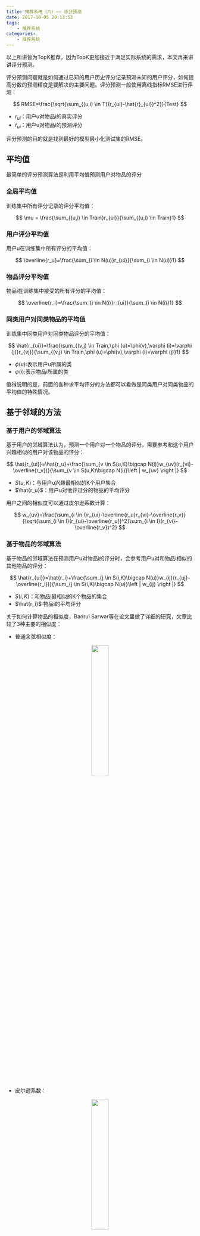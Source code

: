 ```yaml
---
title: 推荐系统（六）—— 评分预测
date: 2017-10-05 20:13:53
tags: 
    - 推荐系统
categories:
    - 推荐系统
---
```


以上所讲皆为TopK推荐，因为TopK更加接近于满足实际系统的需求，本文再来讲讲评分预测。

评分预测问题就是如何通过已知的用户历史评分记录预测未知的用户评分，如何提高分数的预测精度是要解决的主要问题。评分预测一般使用离线指标RMSE进行评测：

$$
RMSE=\frac{\sqrt{\sum_{(u,i) \in T}(r_{ui}-\hat{r}_{ui})^2}}{Test}
$$

- $r_{ui}$：用户u对物品i的真实评分
- $\hat{r}_{ui}$：用户u对物品i的预测评分

评分预测的目的就是找到最好的模型最小化测试集的RMSE。

## 平均值
最简单的评分预测算法是利用平均值预测用户对物品的评分
### 全局平均值
训练集中所有评分记录的评分平均值：

$$
\mu = \frac{\sum_{(u,i) \in Train}r_{ui}}{\sum_{(u,i) \in Train}1}
$$

### 用户评分平均值
用户u在训练集中所有评分的平均值：

$$
\overline{r_u}=\frac{\sum_{i \in N(u)}r_{ui}}{\sum_{i \in N(u)}1}
$$

### 物品评分平均值
物品i在训练集中接受的所有评分的平均值：

$$
\overline{r_i}=\frac{\sum_{i \in N(i)}r_{ui}}{\sum_{i \in N(i)}1}
$$

### 同类用户对同类物品的平均值
训练集中同类用户对同类物品评分的平均值：

$$
\hat{r_{ui}}=\frac{\sum_{(v,j) \in Train,\phi (u)=\phi(v),\varphi (i)=\varphi (j)}r_{vj}}{\sum_{(v,j) \in Train,\phi (u)=\phi(v),\varphi (i)=\varphi (j)}1}
$$

- $\phi (u)$:表示用户u所属的类
- $\varphi (i)$:表示物品i所属的类

值得说明的是，前面的各种求平均评分的方法都可以看做是同类用户对同类物品的平均值的特殊情况。

## 基于邻域的方法
### 基于用户的邻域算法
基于用户的邻域算法认为，预测一个用户对一个物品的评分，需要参考和这个用户兴趣相似的用户对该物品的评分：

$$
\hat{r_{ui}}=\hat{r_u}+\frac{\sum_{v \in S(u,K)\bigcap N(i)}w_{uv}(r_{vi}-\overline{r_v})}{\sum_{v \in S(u,K)\bigcap N(i)}\left | w_{uv} \right |}
$$

- $S(u,K)$：与用户u兴趣最相似的K个用户集合
- $\hat{r_u}$：用户u对他评过分的物品的平均评分

用户之间的相似度可以通过皮尔逊系数计算：

$$
w_{uv}=\frac{\sum_{i \in I}r_{ui}-\overline{r_u}r_{vi}-\overline{r_v}}{\sqrt{\sum_{i \in I}(r_{ui}-\overline{r_u})^2}\sum_{i \in I}(r_{vi}-\overline{r_v})^2}
$$

### 基于物品的邻域算法
基于物品的邻域算法在预测用户u对物品i的评分时，会参考用户u对和物品i相似的其他物品的评分：

$$
\hat{r_{ui}}=\hat{r_i}+\frac{\sum_{j \in S(i,K)\bigcap N(u)}w_{ij}(r_{uj}-\overline{r_i})}{\sum_{j \in S(i,K)\bigcap N(u)}\left | w_{ij} \right |}
$$

- $S(i,K)$：和物品i最相似的K个物品的集合
- $\hat{r_i}$:物品i的平均评分

关于如何计算物品的相似度，Badrul Sarwar等在论文里做了详细的研究，文章比较了3种主要的相似度：

- 普通余弦相似度：

<div align=center>
    <img src="https://likeitea-1257692904.cos.ap-guangzhou.myqcloud.com/liketea_blog/15-23-18.jpg" width="30%" heigh="30%"></img>
</div>

- 皮尔逊系数：

<div align=center>
    <img src="https://likeitea-1257692904.cos.ap-guangzhou.myqcloud.com/liketea_blog/15-23-21.jpg" width="30%" heigh="30%"></img>
</div>

- 被修正的余弦相似度：

<div align=center>
    <img src="https://likeitea-1257692904.cos.ap-guangzhou.myqcloud.com/liketea_blog/15-23-28.jpg" width="30%" heigh="30%"></img>
</div>

Sarwar利用MovieLens最小的数据集对3种相似度进行了对比，并将MAE作为评测指标。实验结果表明利用修正后的余弦相似度进行评分预测可以获得最优的MAE。不过需要说明的是，在一个数据集上的实验并不意味着在其他数据集上也能获得相同的结果。

## 隐语义模型与矩阵分解模型
用户的评分行为可以表示成一个评分矩阵R，其中R[u][i]就是用户u对物品i的评分，但是用户不会对所有物品都评分，所以矩阵中很多元素都是空的，评分预测在某种意义上说就是填空。

### SVD
补全一个矩阵的方法有很多，而我们要找的是一种对矩阵扰动最小的补全方法，一般认为如果补全后矩阵的特征值和补全之前矩阵的特征值相差不大，就算是扰动比较小。

给定m个用户和n个物品，和用户对物品的评分矩阵R，SVD方法的步骤：

1. 补全缺失值：通过简单方式补全，如用全局平均值或用户/物品平均值
2. SVD分解：计算补全后的评分矩阵的奇异值和左右奇异向量

$$
R_f=U_f^TS_fV_f
$$

- $S_f$：取最大的f个奇异值组成的“对角矩阵”

SVD分解是早起推荐系统研究中常用的矩阵分解方法，不过该方法具有以下缺点，因此很难在实际系统中应用：

1. 巨大的空间需求:推荐系统中的评分矩阵是非常稀疏的，一旦补全，评分矩阵会变成一个稠密矩阵，从而使评分矩阵的存储需要非常大的空间，这种空间的需求在实际系统中是不可能接受的。
2. SVD分解计算复杂度很高：特别是在稠密的大规模矩阵上更慢

### LFM
2006年Netflix Prize开始后，Simon Funk在博客上公布了一个算法（称为Funk-SVD），一下子引爆了学术界对矩阵分解类方法的关注。而且，Simon Funk的博客也成为了很多学术论文经常引用的对象。Simon Funk提出的矩阵分解方法后来被Netflix Prize的冠军Koren称为Latent Factor Model（简称为LFM）。

LFM在之前介绍过，从矩阵分解的角度说，如果将评分矩阵分解为两个低维矩阵相乘：

$$
R = P^TQ
$$

- $R$：m×n，R[u][i]表示用户u对物品i的评分
- $P$：k×m，P[k][u]表示用户u对隐类k的兴趣度
- $Q$：k×n，Q[k][i]表示物品i对隐类k的关联度

用户u对物品i的评分预测值，可以表示为：

$$
\hat{r_{ui}}=\sum_{f}p_{uf}q_{if}
$$

以上公式通过隐类将用户和物品联系在了一起，但是在实际情况下，系统中包含了某些和用户物品无关的因素，用户中也包含了某些和物品无关的因素，物品也包含了某些和用户无关的因素，因此可以通过三者的偏置来修正以上预测函数：

$$
\hat{r_{ui}}=\mu +b_u+b_i+p_u^Tq_i
$$

- $\mu$：训练集中所有记录的评分的全局平均值，不同网站定位不同，网站的整体评分分布也会有所差异
- $b_u$：用户偏置，代表了用户的评分习惯中和物品没有关系的那种因素，初始化为0
- $b_i$：物品偏置，代表了物品接收的评分中和物品没有关系的那种因素，初始化为0

损失函数：

$$
L = \sum_{(u,i) \in K}(r_{ui}- \hat{r}_{ui})^2=\sum_{(u,i) \in K}(r_{ui}-\sum_{f=1}^{F}p_{uk}q_{ik})^2+\lambda \left \| p_u \right \|^2+\lambda \left \| q_i \right \|^2
$$

然后用机器学习的方法求解。

### SVD++
Koren在Netflix Prize比赛中提出了一个模型，将用户历史评分的物品加入到了LFM模型中，Koren将该模型称为SVD++。

首先将ItemCF设计成一个像LFM那样可以学习的模型：

$$
\hat{r_{ui}}=\frac{1}{\sqrt{\left | N(u) \right |}}\sum_{j \in N(u)}w_{ij}
$$

损失函数：

$$
C(w)=\sum_{(u,i) \in Train}(r_{ui}-\sum_{j \in N(u)}w_{ij}r_{uj})^2+\lambda w_{ij}^2
$$

该模型参数过多，容易造成过拟合，Koren提出应该对w矩阵也进行分解，将参数个数降低到2*n*F个，模型如下：

$$
\hat{r_{ui}}=\frac{1}{\sqrt{\left | N(u) \right |}}\sum_{j \in N(u)}x_i^Ty_j
$$

进一步，可以将该模型与前面LFM模型相加，同时为了进一步减少参数，可以令x=q：

$$
\hat{r_{ui}}=\mu +b_u+b_i+q_i^T(p_u+\frac{1}{\sqrt{\left | N(u) \right |}}\sum_{j \in N(u)}y_j)
$$

通过梯度下降法训练以上参数。

### 加入时间信息
#### 将时间信息应用到基于邻域的模型
Netflix Prize的参赛队伍BigChaos在技术报告中提到了一种融入时间信息的基于邻域的模型，本节将这个模型称为TItemCF。

$$
\hat{r_{uit}}=\frac{\sum_{j \in N(u)\bigcap S(i,k)}f(w_{ij},\Delta t)r_{uj}}{\sum_{j \in N(u)\bigcap S(i,k)}f(w_{ij},\Delta t)}
$$

- $\Delta t=t_{ui}-t{uj}$：用户u对物品i和物品 j评分的时间差
- $f(w_{ij},\Delta t)$：考虑了时间衰减后的相似度函数，随着\Delta t的绝对值增大，f减小，也就是说用户很久以前的行为对预测用户当前评分的影响越来越小

$$
f(w_{ij},\Delta t)=\sigma (\delta w_{ij}exp(\frac{-\left | \Delta t \right |}{\beta })+\gamma )
$$

- $\sigma(x)$：sigmoid函数，目的是将相似度压缩到(0,1)区间

#### 将时间信息应用到矩阵分解模型
在SVD++的基础上融入时间信息：

<div align=center>
    <img src="https://likeitea-1257692904.cos.ap-guangzhou.myqcloud.com/liketea_blog/16-35-59.jpg" width="60%" heigh="60%"></img>
</div>

这里，$t_u$ 是用户所有评分的平均时间。period（t）考虑了季节效应，可以定义为时刻t所在的月份。该模型同样可以通过随机梯度下降法进行优化。

